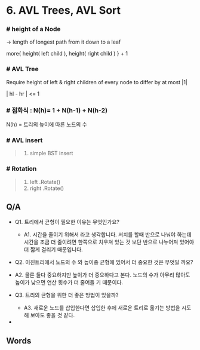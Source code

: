 # 6. AVL Trees, AVL Sort

### #  height of a Node

-> length of longest path from it down to a leaf



more{ height( left child ), height( right child ) } + 1



### # AVL Tree

Require height of left & right children of every node to differ by at most |1|

| hl - hr | <= 1



### # 점화식 : N(h)= 1 + N(h-1) + N(h-2)

N(h) = 트리의 높이에 따른 노드의 수



### # AVL insert

> 1. simple BST insert



### # Rotation

> 1. left .Rotate()
> 2. right .Rotate()





## Q/A

* Q1. 트리에서 균형이 필요한 이유는 무엇인가요?
  * A1.  시간을 줄이기 위해서 라고 생각합니다. 서치를 할때 반으로 나눠야 하는데 시간을 조금 더 줄이려면 한쪽으로 치우쳐 있는 것 보단 반으로 나누어져 있어야 더 짧게 걸리기 때문입니다. 

*  Q2. 이진트리에서 노드의 수 와 높이중 균형에 있어서 더 중요한 것은 무엇일 까요?
  * A2. 물론 둘다 중요하지만 높이가 더 중요하다고 본다. 노드의 수가 아무리 많아도 높이가 낮으면 연산 횟수가 더 줄어들 기 때문이다.
* Q3.  트리의 균형을 위한 더 좋은 방법이 있을까?
  * A3. 새로운 노드를 삽입한다면 삽입한 후에 새로운 트리로 옮기는 방법을 시도해 보아도 좋을 것 같다.
* 

## Words




